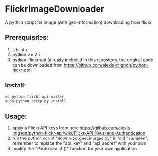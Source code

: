 # FlickrImageDownloader
A python script for image (with geo-information) downloading from flickr

Prerequisites:
---
1. Ubuntu
2. python >= 2.7
3. python-flickr-api (already included in this repository, the original code can be downloaded from https://github.com/alexis-mignon/python-flickr-api)

Install:
---
```bash
cd python-flickr-api-master
sudo python setup.py install
```
Usage:
---
1. apply a Flickr API keys from here
https://github.com/alexis-mignon/python-flickr-api/wiki/Flickr-API-Keys-and-Authentication
2. run the python script "download_geo_images.py" in fold "samples", remember to replace the "api_key" and "api_secret" with your own 
3. modify the "Photo.search()" function for your own application

    
